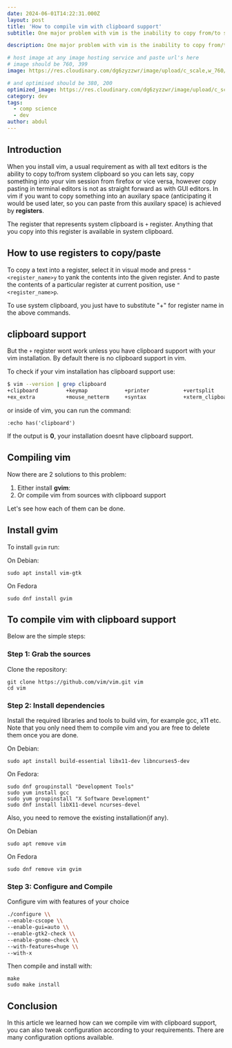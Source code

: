 ```yaml
---
date: 2024-06-01T14:22:31.000Z
layout: post
title: 'How to compile vim with clipboard support'
subtitle: One major problem with vim is the inability to copy from/to system clipboard. In this article we discover how we can compile vim with clipboard support.

description: One major problem with vim is the inability to copy from/to system clipboard. In this article we discover how we can compile vim with clipboard support.

# host image at any image hosting service and paste url's here
# image should be 760, 399
image: https://res.cloudinary.com/dg6zyzzwr/image/upload/c_scale,w_760/v1720559138/default_bvrxw3.png

# and optimised should be 380, 200
optimized_image: https://res.cloudinary.com/dg6zyzzwr/image/upload/c_scale,w_760/v1720559138/default_bvrxw3.png
category: dev
tags:
  - comp science
  - dev
author: abdul
---
```


## Introduction

When you install vim, a usual requirement as with all text editors is
the ability to copy to/from system clipboard so you can lets say, copy
something into your vim session from firefox or vice versa, however copy
pasting in terminal editors is not as straight forward as with GUI
editors. In vim if you want to copy something into an auxilary space
(anticipating it would be used later, so you can paste from this
auxilary space) is achieved by **registers**.

The register that represents system clipboard is `+` register. Anything
that you copy into this register is available in system clipboard.

## How to use registers to copy/paste

To copy a text into a register, select it in visual mode and press
`"<register_name>y` to yank the contents into the given register. And to
paste the contents of a particular register at current position, use
`"<register_name>p`.

To use system clipboard, you just have to substitute "+" for register
name in the above commands. 

## clipboard support

But the `+` register wont work unless you have clipboard support with
your vim installation. By default there is no clipboard support in vim.

To check if your vim installation has clipboard support use:

```bash
$ vim --version | grep clipboard
+clipboard         +keymap            +printer           +vertsplit
+ex_extra          +mouse_netterm     +syntax            +xterm_clipboard
```

or inside of vim, you can run the command:

```
:echo has('clipboard')
```

If the output is **0**, your installation doesnt have clipboard support.


## Compiling vim

Now there are 2 solutions to this problem:

1. Either install **gvim**:
2. Or compile vim from sources with clipboard support

Let's see how each of them can be done.

## Install gvim

To install `gvim` run:

On Debian:

```
sudo apt install vim-gtk
```

On Fedora

```
sudo dnf install gvim
```

## To compile vim with clipboard support

Below are the simple steps:

### Step 1: Grab the sources

Clone the repository:

```
git clone https://github.com/vim/vim.git vim
cd vim
```

### Step 2: Install dependencies

Install the required libraries and tools to build vim, for example gcc,
x11 etc. Note that you only need them to compile vim and you are free to
delete them once you are done.

On Debian:

```
sudo apt install build-essential libx11-dev libncurses5-dev
```

On Fedora:

```
sudo dnf groupinstall "Development Tools"
sudo yum install gcc
sudo yum groupinstall "X Software Development"
sudo dnf install libX11-devel ncurses-devel 
```

Also, you need to remove the existing installation(if any).

On Debian

```
sudo apt remove vim
```

On Fedora

```
sudo dnf remove vim gvim
```

### Step 3: Configure and Compile

Configure vim with features of your choice

```bash
./configure \\
--enable-cscope \\
--enable-gui=auto \\
--enable-gtk2-check \\
--enable-gnome-check \\
--with-features=huge \\
--with-x 
```


Then compile and install with:

```
make
sudo make install
```

## Conclusion

In this article we learned how can we compile vim with clipboard
support, you can also tweak configuration according to your
requirements. There are many configuration options available.
